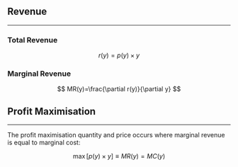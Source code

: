 ## Revenue
---
### Total Revenue

$$r(y)=p(y)\times y$$

### Marginal Revenue

$$
MR(y)=\frac{\partial r(y)}{\partial y}
$$

## Profit Maximisation
---
The profit maximisation quantity and price occurs where marginal revenue is equal to marginal cost: 

$$
\max [p(y)\times y] \equiv MR(y) = MC(y)
$$
